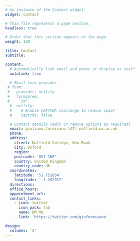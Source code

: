 ```yaml
---
# An instance of the Contact widget.
widget: contact

# This file represents a page section.
headless: true

# Order that this section appears on the page.
weight: 130

title: Contact
subtitle:

content:
  # Automatically link email and phone or display as text?
  autolink: true

  # Email form provider
 # form:
 #   provider: netlify
 #   formspree:
 #     id:
  #  netlify:
  #    # Enable CAPTCHA challenge to reduce spam?
  #    captcha: false

  # Contact details (edit or remove options as required)
  email: giuliano.formisano [AT] nuffield.ox.ac.uk
  phone:
  address:
    street: Nuffield College, New Road
    city: Oxford
    region: 
    postcode: 'OX1 1NF'
    country: United Kingdom
    country_code: UK
  coordinates:
    latitude: '51.752834'
    longitude: '-1.262917'
  directions: 
  office_hours:
  appointment_url:
  contact_links:
    - icon: twitter
      icon_pack: fab
      name: DM Me
      link: 'https://twitter.com/giuformisano'

design:
  columns: '2'
---
```

